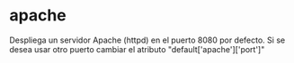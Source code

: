 # apache

Despliega un servidor Apache (httpd) en el puerto 8080 por defecto. Si se desea usar otro puerto cambiar el atributo "default['apache']['port']"
